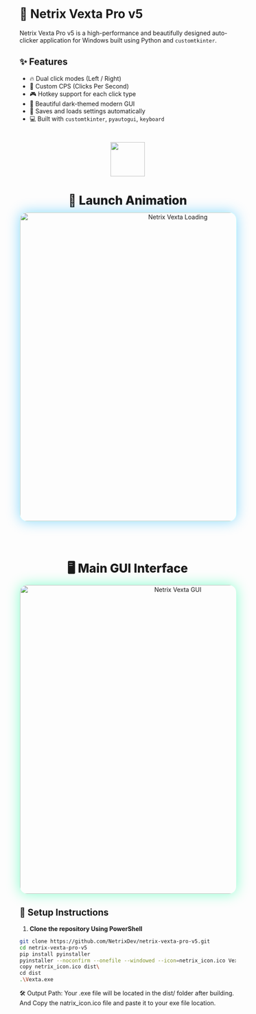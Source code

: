 # 🎯 Netrix Vexta Pro v5

Netrix Vexta Pro v5 is a high-performance and beautifully designed auto-clicker application for Windows built using Python and `customtkinter`.

## ✨ Features
- 🔥 Dual click modes (Left / Right)
- 💾 Custom CPS (Clicks Per Second)
- 🎮 Hotkey support for each click type
- 🌙 Beautiful dark-themed modern GUI
- 🧠 Saves and loads settings automatically
- 💻 Built with `customtkinter`, `pyautogui`, `keyboard`

<div align="center" style="margin-top: 40px;">

<img src="https://github.com/user-attachments/assets/0a4d8f29-e37e-40d2-9db7-8d3c88b64f4a" width="80" style="margin-bottom: 0px;" />

<h2 style="font-size:28px; font-weight:800; margin-bottom: 10px;">🚀 Launch Animation</h2>

<img src="https://github.com/user-attachments/assets/881e0d68-4aac-41f4-8e70-58ce64678b11" width="720" alt="Netrix Vexta Loading" style="border-radius: 18px; box-shadow: 0 0 30px rgba(0, 176, 255, 0.45); border: 1px solid rgba(0, 255, 255, 0.2); margin-bottom: 50px;" />

<h2 style="font-size:28px; font-weight:800; margin-bottom: 10px;">🖥️ Main GUI Interface</h2>

<img src="https://github.com/user-attachments/assets/f91e7774-5b09-4c01-9bc9-c0a521652518" width="720" alt="Netrix Vexta GUI" style="border-radius: 18px; box-shadow: 0 0 30px rgba(0, 255, 153, 0.45); border: 1px solid rgba(0, 255, 136, 0.2);" />

</div>


## 🚀 Setup Instructions

1. **Clone the repository Using PowerShell**
```bash
git clone https://github.com/NetrixDev/netrix-vexta-pro-v5.git
cd netrix-vexta-pro-v5
pip install pyinstaller
pyinstaller --noconfirm --onefile --windowed --icon=netrix_icon.ico Vexta.py
copy netrix_icon.ico dist\
cd dist
.\Vexta.exe
```
🛠 Output Path:
Your .exe file will be located in the dist/ folder after building.
And Copy the natrix_icon.ico file and paste it to your exe file location.
